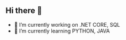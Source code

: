 ## Hi there 👋




- 🔭 I’m currently working on .NET CORE, SQL
- 🌱 I’m currently learning PYTHON, JAVA


  
